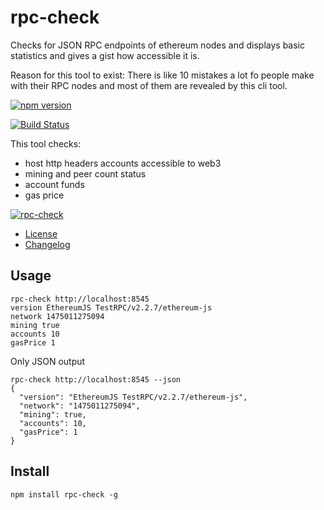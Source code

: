 # rpc-check

Checks for JSON RPC endpoints of ethereum nodes and displays basic statistics and gives a gist how accessible it is.

Reason for this tool to exist: There is like 10 mistakes a lot fo people make with their RPC nodes and most of them are revealed by this cli tool.

[![npm version](https://badge.fury.io/js/rpc-check.svg)](https://badge.fury.io/js/rpc-check)

[![Build Status](https://travis-ci.org/sebs/rpc-check.svg?branch=master)](https://travis-ci.org/sebs/rpc-check)

This tool checks:

* host http headers accounts accessible to web3
* mining and peer count status
* account funds
* gas price

[![rpc-check](./docs/rpc-check.png)](./docs/rpc-check.png)

* [License](./LICENSE)
* [Changelog](./CHANGELOG.md)

## Usage

```
rpc-check http://localhost:8545            
version EthereumJS TestRPC/v2.2.7/ethereum-js
network 1475011275094
mining true
accounts 10
gasPrice 1
```

Only JSON output


```
rpc-check http://localhost:8545 --json
{
  "version": "EthereumJS TestRPC/v2.2.7/ethereum-js",
  "network": "1475011275094",
  "mining": true,
  "accounts": 10,
  "gasPrice": 1
}
```



## Install

```
npm install rpc-check -g
```
